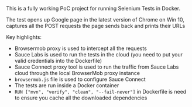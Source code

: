 This is a fully working PoC project for running Selenium Tests in Docker.

The test opens up Google page in the latest version of Chrome on Win 10, captures all the POST requests the page sends back and prints their URLs


Key highlights:

- Browsermob proxy is used to intercept all the requests
- Sauce Labs is used to run the tests in the cloud (you need to put your valid credentials into the Dockerfile)
- Sauce Connect proxy tool is used to run the traffic from Sauce Labs cloud through the local BrowserMob proxy instance
- `browsermob.js` file is used to configure Sauce Connect
- The tests are run inside a Docker container
- `RUN ["mvn", "verify", "clean", "--fail-never"]` in Dockerfile is need to ensure you cache all the downloaded dependencies